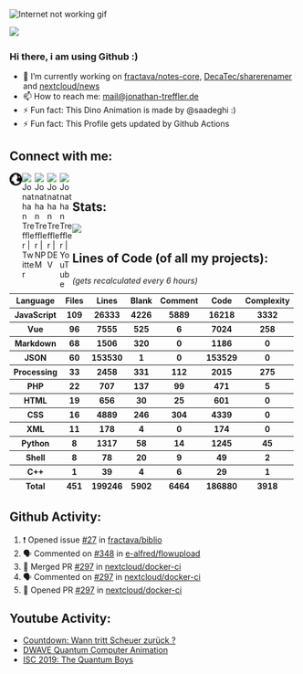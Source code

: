 ![Internet not working gif](https://github.com/saadeghi/saadeghi/raw/master/dino.gif)

![](https://gpvc.arturio.dev/JonathanTreffler)

### Hi there, i am using Github :)

- 🔭 I’m currently working on [fractava/notes-core](https://github.com/fractava/notes-core), [DecaTec/sharerenamer](https://github.com/DecaTec/sharerenamer) and [nextcloud/news](https://github.com/nextcloud/news)
- 📫 How to reach me: mail@jonathan-treffler.de
- ⚡ Fun fact: This Dino Animation is made by @saadeghi :)
- ⚡ Fun fact: This Profile gets updated by Github Actions

## Connect with me:

[<img align="left" alt="jonathan-treffler.de" width="22px" src="https://raw.githubusercontent.com/iconic/open-iconic/master/svg/globe.svg" />](https://jonathan-treffler.de)
[<img align="left" alt="Jonathan Treffler | Twitter" width="22px" src="https://cdn.jsdelivr.net/npm/simple-icons@v3/icons/twitter.svg" />](https://twitter.com/treffler_j)
[<img align="left" alt="Jonathan Treffler | NPM" width="22px" src="https://cdn.jsdelivr.net/npm/simple-icons@v3/icons/npm.svg" />](https://www.npmjs.com/~jonathan_treffler)
[<img align="left" alt="Jonathan Treffler | DEV" width="22px" src="https://cdn.jsdelivr.net/npm/simple-icons@v3/icons/dev-dot-to.svg" />](https://dev.to/jonathantreffler)
[<img align="left" alt="Jonathan Treffler | YouTube" width="22px" src="https://cdn.jsdelivr.net/npm/simple-icons@v3/icons/youtube.svg" />](https://www.youtube.com/channel/UCeNkM_i1i9_Ver9njtxLAqw)

<br>

## Stats:
![](https://github-readme-stats.vercel.app/api?username=JonathanTreffler&show_icons=true&include_all_commits=true&hide_title=true)

## Lines of Code (of all my projects):
*(gets recalculated every 6 hours)*
<!-- /start_scc/ -->
<table id="scc-table">
	<thead><tr>
		<th>Language</th>
		<th>Files</th>
		<th>Lines</th>
		<th>Blank</th>
		<th>Comment</th>
		<th>Code</th>
		<th>Complexity</th>
	</tr></thead>
	<tbody><tr>
		<th>JavaScript</th>
		<th>109</th>
		<th>26333</th>
		<th>4226</th>
		<th>5889</th>
		<th>16218</th>
		<th>3332</th>
	</tr><tr>
		<th>Vue</th>
		<th>96</th>
		<th>7555</th>
		<th>525</th>
		<th>6</th>
		<th>7024</th>
		<th>258</th>
	</tr><tr>
		<th>Markdown</th>
		<th>68</th>
		<th>1506</th>
		<th>320</th>
		<th>0</th>
		<th>1186</th>
		<th>0</th>
	</tr><tr>
		<th>JSON</th>
		<th>60</th>
		<th>153530</th>
		<th>1</th>
		<th>0</th>
		<th>153529</th>
		<th>0</th>
	</tr><tr>
		<th>Processing</th>
		<th>33</th>
		<th>2458</th>
		<th>331</th>
		<th>112</th>
		<th>2015</th>
		<th>275</th>
	</tr><tr>
		<th>PHP</th>
		<th>22</th>
		<th>707</th>
		<th>137</th>
		<th>99</th>
		<th>471</th>
		<th>5</th>
	</tr><tr>
		<th>HTML</th>
		<th>19</th>
		<th>656</th>
		<th>30</th>
		<th>25</th>
		<th>601</th>
		<th>0</th>
	</tr><tr>
		<th>CSS</th>
		<th>16</th>
		<th>4889</th>
		<th>246</th>
		<th>304</th>
		<th>4339</th>
		<th>0</th>
	</tr><tr>
		<th>XML</th>
		<th>11</th>
		<th>178</th>
		<th>4</th>
		<th>0</th>
		<th>174</th>
		<th>0</th>
	</tr><tr>
		<th>Python</th>
		<th>8</th>
		<th>1317</th>
		<th>58</th>
		<th>14</th>
		<th>1245</th>
		<th>45</th>
	</tr><tr>
		<th>Shell</th>
		<th>8</th>
		<th>78</th>
		<th>20</th>
		<th>9</th>
		<th>49</th>
		<th>2</th>
	</tr><tr>
		<th>C++</th>
		<th>1</th>
		<th>39</th>
		<th>4</th>
		<th>6</th>
		<th>29</th>
		<th>1</th>
	</tr></tbody>
	<tfoot><tr>
		<th>Total</th>
		<th>451</th>
		<th>199246</th>
		<th>5902</th>
		<th>6464</th>
		<th>186880</th>
		<th>3918</th>
	</tr></tfoot>
	</table>
<!-- /end_scc/ -->

## Github Activity:
<!--START_SECTION:activity-->
1. ❗️ Opened issue [#27](https://github.com/fractava/biblio/issues/27) in [fractava/biblio](https://github.com/fractava/biblio)
2. 🗣 Commented on [#348](https://github.com/e-alfred/flowupload/issues/348) in [e-alfred/flowupload](https://github.com/e-alfred/flowupload)
3. 🎉 Merged PR [#297](https://github.com/nextcloud/docker-ci/pull/297) in [nextcloud/docker-ci](https://github.com/nextcloud/docker-ci)
4. 🗣 Commented on [#297](https://github.com/nextcloud/docker-ci/issues/297) in [nextcloud/docker-ci](https://github.com/nextcloud/docker-ci)
5. 💪 Opened PR [#297](https://github.com/nextcloud/docker-ci/pull/297) in [nextcloud/docker-ci](https://github.com/nextcloud/docker-ci)
<!--END_SECTION:activity-->

## Youtube Activity:
<!-- YOUTUBE:START -->
- [Countdown: Wann tritt Scheuer zurück ?](https://www.youtube.com/watch?v=OvEQBAlHRs4)
- [DWAVE Quantum Computer Animation](https://www.youtube.com/watch?v=AcO8yO35ci8)
- [ISC 2019: The Quantum Boys](https://www.youtube.com/watch?v=aM_pAA9FdYY)
<!-- YOUTUBE:END -->
